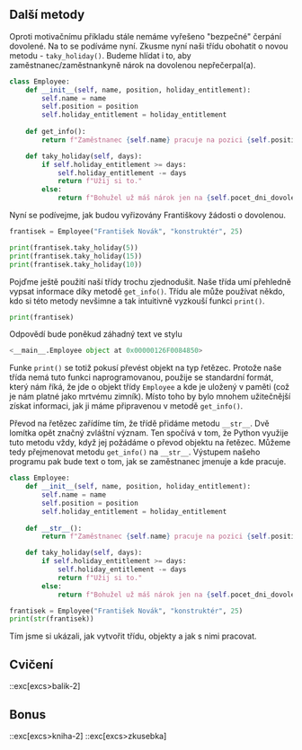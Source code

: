 ## Další metody

Oproti motivačnímu příkladu stále nemáme vyřešeno "bezpečné" čerpání dovolené. Na to se podíváme nyní. Zkusme nyní naši třídu obohatit o novou metodu - `taky_holiday()`. Budeme hlídat i to, aby zaměstnanec/zaměstnankyně nárok na dovolenou nepřečerpal(a).

```py
class Employee:
    def __init__(self, name, position, holiday_entitlement):
        self.name = name
        self.position = position
        self.holiday_entitlement = holiday_entitlement
    
    def get_info():
        return f"Zaměstnanec {self.name} pracuje na pozici {self.position}."

    def taky_holiday(self, days):
        if self.holiday_entitlement >= days:
            self.holiday_entitlement -= days
            return f"Užij si to."
        else:
            return f"Bohužel už máš nárok jen na {self.pocet_dni_dovolene} dní."
```

Nyní se podívejme, jak budou vyřizovány Františkovy žádosti o dovolenou.

```py
frantisek = Employee("František Novák", "konstruktér", 25)

print(frantisek.taky_holiday(5))
print(frantisek.taky_holiday(15))
print(frantisek.taky_holiday(10))
```

Pojďme ještě použití naší třídy trochu zjednodušit. Naše třída umí přehledně vypsat informace díky metodě `get_info()`. Třídu ale může používat někdo, kdo si této metody nevšimne a tak intuitivně vyzkouší funkci `print()`.

```python
print(frantisek)
```

Odpovědí bude poněkud záhadný text ve stylu

```python
<__main__.Employee object at 0x00000126F0084850>
```

Funke `print()` se totiž pokusí převést objekt na typ řetězec. Protože naše třída nemá tuto funkci naprogramovanou, použije se standardní formát, který nám říká, že jde o objekt třídy `Employee` a kde je uložený v paměti (což je nám platné jako mrtvému zimník). Místo toho by bylo mnohem užitečnější získat informaci, jak ji máme připravenou v metodě `get_info()`.

Převod na řetězec zařídíme tím, že třídě přidáme metodu `__str__`. Dvě lomítka opět značný zvláštní význam. Ten spočívá v tom, že Python využije tuto metodu vždy, když jej požádáme o převod objektu na řetězec. Můžeme tedy přejmenovat metodu `get_info()` na `__str__`. Výstupem našeho programu pak bude text o tom, jak se zaměstnanec jmenuje a kde pracuje.

```py
class Employee:
    def __init__(self, name, position, holiday_entitlement):
        self.name = name
        self.position = position
        self.holiday_entitlement = holiday_entitlement
    
    def __str__():
        return f"Zaměstnanec {self.name} pracuje na pozici {self.position}."

    def taky_holiday(self, days):
        if self.holiday_entitlement >= days:
            self.holiday_entitlement -= days
            return f"Užij si to."
        else:
            return f"Bohužel už máš nárok jen na {self.pocet_dni_dovolene} dní."

frantisek = Employee("František Novák", "konstruktér", 25)
print(str(frantisek))
```

Tím jsme si ukázali, jak vytvořit třídu, objekty a jak s nimi pracovat.

## Cvičení

::exc[excs>balik-2]

## Bonus

::exc[excs>kniha-2]
::exc[excs>zkusebka]
